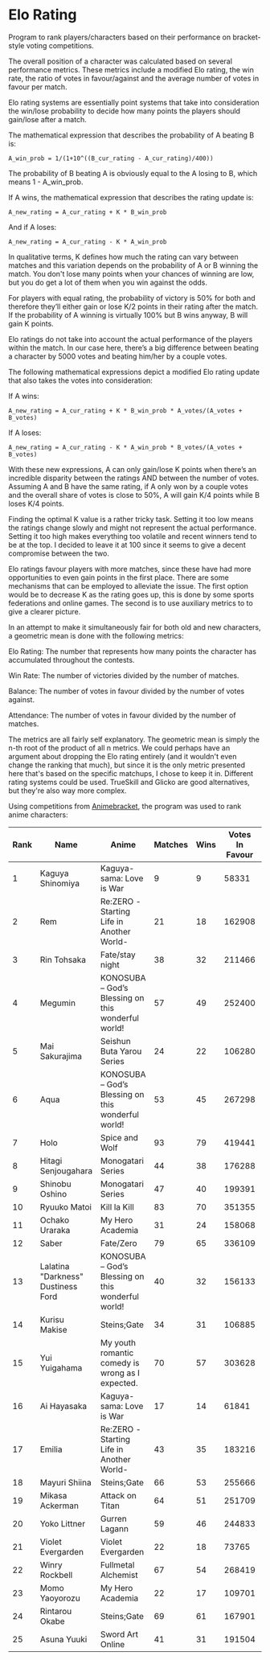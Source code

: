 # Elo Rating
Program to rank players/characters based on their performance on bracket-style voting competitions.

The overall position of a character was calculated based on several performance metrics. These metrics include a modified Elo rating, the win rate, the ratio of votes in favour/against and the average number of votes in favour per match.

Elo rating systems are essentially point systems that take into consideration the win/lose probability to decide how many points the players should gain/lose after a match.

The mathematical expression that describes the probability of A beating B is:

    A_win_prob = 1/(1+10^((B_cur_rating - A_cur_rating)/400))

The probability of B beating A is obviously equal to the A losing to B, which means 1 - A\_win\_prob.

If A wins, the mathematical expression that describes the rating update is:

    A_new_rating = A_cur_rating + K * B_win_prob

And if A loses:

    A_new_rating = A_cur_rating - K * A_win_prob

In qualitative terms, K defines how much the rating can vary between matches and this variation depends on the probability of A or B winning the match. You don't lose many points when your chances of winning are low, but you do get a lot of them when you win against the odds.

For players with equal rating, the probability of victory is 50% for both and therefore they’ll either gain or lose K/2 points in their rating after the match. If the probability of A winning is virtually 100% but B wins anyway, B will gain K points.

Elo ratings do not take into account the actual performance of the players within the match. In our case here, there’s a big difference between beating a character by 5000 votes and beating him/her by a couple votes.

The following mathematical expressions depict a modified Elo rating update that also takes the votes into consideration:

If A wins:

    A_new_rating = A_cur_rating + K * B_win_prob * A_votes/(A_votes + B_votes)

If A loses:

    A_new_rating = A_cur_rating - K * A_win_prob * B_votes/(A_votes + B_votes)

With these new expressions, A can only gain/lose K points when there’s an incredible disparity between the ratings AND between the number of votes. Assuming A and B have the same rating, if A only won by a couple votes and the overall share of votes is close to 50%, A will gain K/4 points while B loses K/4 points.

Finding the optimal K value is a rather tricky task. Setting it too low means the ratings change slowly and might not represent the actual performance. Setting it too high makes everything too volatile and recent winners tend to be at the top. I decided to leave it at 100 since it seems to give a decent compromise between the two.

Elo ratings favour players with more matches, since these have had more opportunities to even gain points in the first place. There are some mechanisms that can be employed to alleviate the issue. The first option would be to decrease K as the rating goes up, this is done by some sports federations and online games. The second is to use auxiliary metrics to to give a clearer picture.

In an attempt to make it simultaneously fair for both old and new characters, a geometric mean is done with the following metrics:

Elo Rating: The number that represents how many points the character has accumulated throughout the contests.

Win Rate: The number of victories divided by the number of matches.

Balance: The number of votes in favour divided by the number of votes against.

Attendance: The number of votes in favour divided by the number of matches.

The metrics are all fairly self explanatory. The geometric mean is simply the n-th root of the product of all n metrics. We could perhaps have an argument about dropping the Elo rating entirely (and it wouldn't even change the ranking that much), but since it is the only metric presented here that's based on the specific matchups, I chose to keep it in. Different rating systems could be used. TrueSkill and Glicko are good alternatives, but they're also way more complex.

Using competitions from [Animebracket](https://animebracket.com/), the program was used to rank anime characters:

| Rank | Name                               | Anime                                              | Matches | Wins | Votes In Favour | Votes Against | Win Rate | Attendance | Balance | Elo Rating | Geomean |
|------|------------------------------------|----------------------------------------------------|---------|------|-----------------|---------------|----------|------------|---------|------------|---------|
| 1    | Kaguya Shinomiya                   | Kaguya-sama: Love is War                           | 9       | 9    | 58331           | 28657         | 100%     | 6481       | 2.04    | 1908       | 70.83   |
| 2    | Rem                                | Re:ZERO -Starting Life in Another World-           | 21      | 18   | 162908          | 95315         | 86%      | 7758       | 1.71    | 1963       | 68.72   |
| 3    | Rin Tohsaka                        | Fate/stay night                                    | 38      | 32   | 211466          | 120990        | 84%      | 5565       | 1.75    | 2039       | 63.92   |
| 4    | Megumin                            | KONOSUBA – God’s Blessing on this wonderful world! | 57      | 49   | 252400          | 124534        | 86%      | 4428       | 2.03    | 2143       | 63.77   |
| 5    | Mai Sakurajima                     | Seishun Buta Yarou Series                          | 24      | 22   | 106280          | 58125         | 92%      | 4428       | 1.83    | 2155       | 63.24   |
| 6    | Aqua                               | KONOSUBA – God’s Blessing on this wonderful world! | 53      | 45   | 267298          | 172607        | 85%      | 5043       | 1.55    | 2107       | 61.14   |
| 7    | Holo                               | Spice and Wolf                                     | 93      | 79   | 419441          | 256560        | 85%      | 4510       | 1.63    | 2134       | 60.47   |
| 8    | Hitagi Senjougahara                | Monogatari Series                                  | 44      | 38   | 176288          | 99609         | 86%      | 4007       | 1.77    | 2109       | 59.95   |
| 9    | Shinobu Oshino                     | Monogatari Series                                  | 47      | 40   | 199391          | 120763        | 85%      | 4242       | 1.65    | 2106       | 59.52   |
| 10   | Ryuuko Matoi                       | Kill la Kill                                       | 83      | 70   | 351355          | 206590        | 84%      | 4233       | 1.70    | 2067       | 59.52   |
| 11   | Ochako Uraraka                     | My Hero Academia                                   | 31      | 24   | 158068          | 94100         | 77%      | 5099       | 1.68    | 1835       | 59.06   |
| 12   | Saber                              | Fate/Zero                                          | 79      | 65   | 336109          | 201595        | 82%      | 4255       | 1.67    | 2038       | 58.73   |
| 13   | Lalatina "Darkness" Dustiness Ford | KONOSUBA – God’s Blessing on this wonderful world! | 40      | 32   | 156133          | 84194         | 80%      | 3903       | 1.85    | 1931       | 57.83   |
| 14   | Kurisu Makise                      | Steins;Gate                                        | 34      | 31   | 106885          | 58888         | 91%      | 3144       | 1.82    | 2145       | 57.80   |
| 15   | Yui Yuigahama                      | My youth romantic comedy is wrong as I expected.   | 70      | 57   | 303628          | 192983        | 81%      | 4338       | 1.57    | 2004       | 57.77   |
| 16   | Ai Hayasaka                        | Kaguya-sama: Love is War                           | 17      | 14   | 61841           | 32287         | 82%      | 3638       | 1.92    | 1880       | 57.31   |
| 17   | Emilia                             | Re:ZERO -Starting Life in Another World-           | 43      | 35   | 183216          | 124735        | 81%      | 4261       | 1.47    | 2026       | 56.68   |
| 18   | Mayuri Shiina                      | Steins;Gate                                        | 66      | 53   | 255666          | 160799        | 80%      | 3874       | 1.59    | 1981       | 55.95   |
| 19   | Mikasa Ackerman                    | Attack on Titan                                    | 64      | 51   | 251709          | 159991        | 80%      | 3933       | 1.57    | 1961       | 55.77   |
| 20   | Yoko Littner                       | Gurren Lagann                                      | 59      | 46   | 244833          | 153267        | 78%      | 4150       | 1.60    | 1871       | 55.76   |
| 21   | Violet Evergarden                  | Violet Evergarden                                  | 22      | 18   | 73765           | 41543         | 82%      | 3353       | 1.78    | 1949       | 55.51   |
| 22   | Winry Rockbell                     | Fullmetal Alchemist                                | 67      | 54   | 268419          | 180472        | 81%      | 4006       | 1.49    | 1965       | 55.43   |
| 23   | Momo Yaoyorozu                     | My Hero Academia                                   | 22      | 17   | 109701          | 79984         | 77%      | 4986       | 1.37    | 1762       | 55.24   |
| 24   | Rintarou Okabe                     | Steins;Gate                                        | 69      | 61   | 167901          | 89697         | 88%      | 2433       | 1.87    | 2307       | 55.21   |
| 25   | Asuna Yuuki                        | Sword Art Online                                   | 41      | 31   | 191504          | 141817        | 76%      | 4671       | 1.35    | 1945       | 55.18   |

